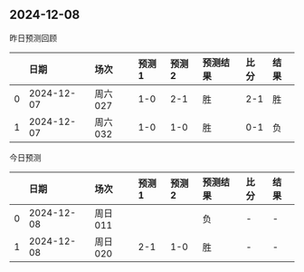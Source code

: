 

 ## 2024-12-08

昨日预测回顾

|    | 日期       | 场次    | 预测1   | 预测2   | 预测结果   | 比分   | 结果   |
|---:|:-----------|:--------|:--------|:--------|:-----------|:-------|:-------|
|  0 | 2024-12-07 | 周六027 | 1-0     | 2-1     | 胜         | 2-1    | 胜     |
|  1 | 2024-12-07 | 周六032 | 1-0     | 1-0     | 胜         | 0-1    | 负     |

今日预测

|    | 日期       | 场次    | 预测1   | 预测2   | 预测结果   | 比分   | 结果   |
|---:|:-----------|:--------|:--------|:--------|:-----------|:-------|:-------|
|  0 | 2024-12-08 | 周日011 |         |         | 负         | -      | -      |
|  1 | 2024-12-08 | 周日020 | 2-1     | 1-0     | 胜         | -      | -      |